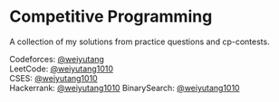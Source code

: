 # Competitive Programming

A collection of my solutions from practice questions and cp-contests.

Codeforces: [@weiyutang](https://codeforces.com/profile/weiyutang)  
LeetCode: [@weiyutang1010](https://leetcode.com/weiyutang1010/)  
CSES: [@weiyutang1010](https://cses.fi/user/13592)  
Hackerrank: [@weiyutang1010](https://www.hackerrank.com/weiyutang1010)
BinarySearch: [@weiyutang1010](https://binarysearch.com/@/weiyutang1010)
